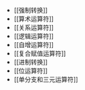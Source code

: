 - [[强制转换]]
- [[算术运算符]]
- [[关系运算符]]
- [[逻辑运算符]]
- [[自增运算符]]
- [[复合赋值运算符]]
- [[进制转换]]
- [[位运算符]]
- [[单分支和三元运算符]]